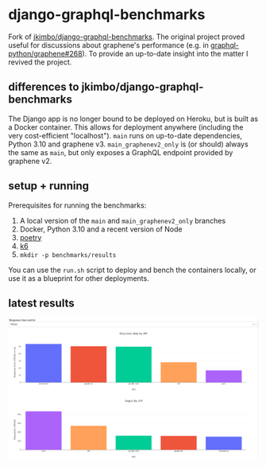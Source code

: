 # django-graphql-benchmarks
Fork of [jkimbo/django-graphql-benchmarks](https://github.com/jkimbo/django-graphql-benchmarks).
The original project proved useful for discussions about graphene's performance (e.g. in [graphql-python/graphene#268](https://github.com/graphql-python/graphene/issues/268)).
To provide an up-to-date insight into the matter I revived the project.

## differences to jkimbo/django-graphql-benchmarks
The Django app is no longer bound to be deployed on Heroku, but is built as a Docker container. This allows for deployment anywhere (including the very cost-efficient "localhost").
`main` runs on up-to-date dependencies, Python 3.10 and graphene v3.
`main_graphenev2_only` is (or should) always the same as `main`, but only exposes a GraphQL endpoint provided by graphene v2.

## setup + running
Prerequisites for running the benchmarks:
1. A local version of the `main` and `main_graphenev2_only` branches
2. Docker, Python 3.10 and a recent version of Node
3. [poetry](https://python-poetry.org/docs/#installation)
4. [k6](https://k6.io/docs/get-started/installation/)
5. `mkdir -p benchmarks/results`

You can use the `run.sh` script to deploy and bench the containers locally, or use it as a blueprint for other deployments.

## latest results
![latest results](latest.png)
